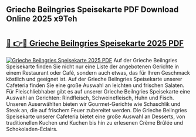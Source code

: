 ## Grieche Beilngries Speisekarte PDF Download Online 2025 x9Teh

# <h2><a href="http://gc9jrqw.nevu.top/?p=Grieche+Beilngries+Speisekarte">🔗 👉🔴 Grieche Beilngries Speisekarte 2025 PDF</a></h2>

[![Grieche Beilngries Speisekarte 2025 PDF](https://i.imgur.com/dBaPXMq.png)](http://gc9jrqw.nevu.top/?p=Grieche+Beilngries+Speisekarte)
Auf der Grieche Beilngries Speisekarte finden Sie nicht nur eine Liste der angebotenen Gerichte in einem Restaurant oder Café, sondern auch etwas, das für Ihren Geschmack köstlich und geeignet ist. Auf der Grieche Beilngries Speisekarte unserer Cafeteria finden Sie eine große Auswahl an leichten und frischen Salaten. Für Fleischliebhaber gibt es auf unserer Grieche Beilngries Speisekarte eine Auswahl an Gerichten: Rindfleisch, Schweinefleisch, Huhn und Fisch. Unseren Auserwählten bieten wir Gourmet-Gerichte wie Schaschlik und Steak an, die auf frischem Feuer zubereitet werden. Die Grieche Beilngries Speisekarte unserer Cafeteria bietet eine große Auswahl an Desserts, von traditionellen Kuchen und Kuchen bis hin zu erlesenen Crème Brûlée und Schokoladen-Eclairs.

